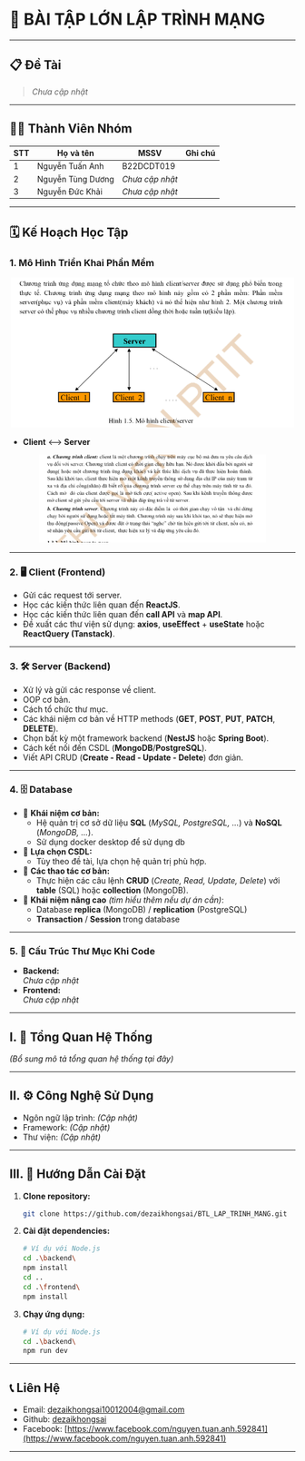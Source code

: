 # 🚀 BÀI TẬP LỚN LẬP TRÌNH MẠNG

---

## 📋 Đề Tài

> _Chưa cập nhật_

---

## 👨‍💻 Thành Viên Nhóm

| STT | Họ và tên         | MSSV            | Ghi chú |
| --- | ----------------- | --------------- | ------- |
| 1   | Nguyễn Tuấn Anh   | B22DCDT019      |         |
| 2   | Nguyễn Tùng Dương | _Chưa cập nhật_ |         |
| 3   | Nguyễn Đức Khải   | _Chưa cập nhật_ |         |

---

## 🗓️ Kế Hoạch Học Tập

### 1. Mô Hình Triển Khai Phần Mềm

<p align="center">
  <img src="mo_hinh_client_server.png" alt="Mô hình tổng quan" width="500"/>
</p>

- **Client** <--> **Server**

<p align="center">
  <img src="ly_thuyet_client_server.png" alt="Client-Server" width="400"/>
</p>

---

### 2. 🖥️ Client (Frontend)

- Gửi các request tới server.
- Học các kiến thức liên quan đến **ReactJS**.
- Học các kiến thức liên quan đến **call API** và **map API**.
- Đề xuất các thư viện sử dụng: **axios**, **useEffect** + **useState** hoặc **ReactQuery (Tanstack)**.

---

### 3. 🛠️ Server (Backend)

- Xử lý và gửi các response về client.
- OOP cơ bản.
- Cách tổ chức thư mục.
- Các khái niệm cơ bản về HTTP methods (**GET**, **POST**, **PUT**, **PATCH**, **DELETE**).
- Chọn bất kỳ một framework backend (**NestJS** hoặc **Spring Boot**).
- Cách kết nối đến CSDL (**MongoDB**/**PostgreSQL**).
- Viết API CRUD (**Create - Read - Update - Delete**) đơn giản.

---

### 4. 🗄️ Database

- 🔹 **Khái niệm cơ bản:**
  - Hệ quản trị cơ sở dữ liệu **SQL** (_MySQL, PostgreSQL, ..._) và **NoSQL** (_MongoDB, ..._).
  - Sử dụng docker desktop để sử dụng db
- 🔹 **Lựa chọn CSDL:**
  - Tùy theo đề tài, lựa chọn hệ quản trị phù hợp.
- 🔹 **Các thao tác cơ bản:**
  - Thực hiện các câu lệnh **CRUD** (_Create, Read, Update, Delete_) với **table** (SQL) hoặc **collection** (MongoDB).
- 🔹 **Khái niệm nâng cao** _(tìm hiểu thêm nếu dự án cần)_:
  - Database **replica** (MongoDB) / **replication** (PostgreSQL)
  - **Transaction** / **Session** trong database

---

### 5. 📁 Cấu Trúc Thư Mục Khi Code

- **Backend:**  
  _Chưa cập nhật_
- **Frontend:**  
  _Chưa cập nhật_

---

## I. 📝 Tổng Quan Hệ Thống

_(Bổ sung mô tả tổng quan hệ thống tại đây)_

---

## II. ⚙️ Công Nghệ Sử Dụng

- Ngôn ngữ lập trình: _(Cập nhật)_
- Framework: _(Cập nhật)_
- Thư viện: _(Cập nhật)_

---

## III. 🚦 Hướng Dẫn Cài Đặt

1. **Clone repository:**
   ```bash
   git clone https://github.com/dezaikhongsai/BTL_LAP_TRINH_MANG.git
   ```
2. **Cài đặt dependencies:**
   ```bash
   # Ví dụ với Node.js
   cd .\backend\
   npm install
   cd ..
   cd .\frontend\
   npm install
   ```
3. **Chạy ứng dụng:**
   ```bash
   # Ví dụ với Node.js
   cd .\backend\
   npm run dev
   ```

---

## 📞 Liên Hệ

- Email: [dezaikhongsai10012004@gmail.com](mailto:dezaikhongsai10012004@gmail.com)
- Github: [dezaikhongsai](https://github.com/dezaikhongsai)
- Facebook: [https://www.facebook.com/nguyen.tuan.anh.592841](https://www.facebook.com/nguyen.tuan.anh.592841)

---
